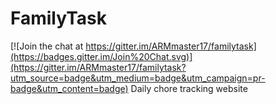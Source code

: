 # FamilyTask

[![Join the chat at https://gitter.im/ARMmaster17/familytask](https://badges.gitter.im/Join%20Chat.svg)](https://gitter.im/ARMmaster17/familytask?utm_source=badge&utm_medium=badge&utm_campaign=pr-badge&utm_content=badge)
Daily chore tracking website
